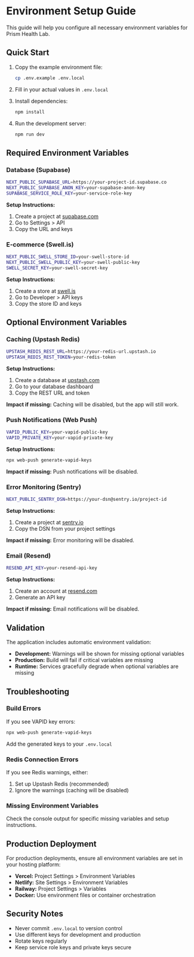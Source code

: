 # Environment Setup Guide

This guide will help you configure all necessary environment variables for Prism Health Lab.

## Quick Start

1. Copy the example environment file:
   ```bash
   cp .env.example .env.local
   ```

2. Fill in your actual values in `.env.local`

3. Install dependencies:
   ```bash
   npm install
   ```

4. Run the development server:
   ```bash
   npm run dev
   ```

## Required Environment Variables

### Database (Supabase)
```bash
NEXT_PUBLIC_SUPABASE_URL=https://your-project-id.supabase.co
NEXT_PUBLIC_SUPABASE_ANON_KEY=your-supabase-anon-key
SUPABASE_SERVICE_ROLE_KEY=your-service-role-key
```

**Setup Instructions:**
1. Create a project at [supabase.com](https://supabase.com)
2. Go to Settings > API
3. Copy the URL and keys

### E-commerce (Swell.is)
```bash
NEXT_PUBLIC_SWELL_STORE_ID=your-swell-store-id
NEXT_PUBLIC_SWELL_PUBLIC_KEY=your-swell-public-key
SWELL_SECRET_KEY=your-swell-secret-key
```

**Setup Instructions:**
1. Create a store at [swell.is](https://swell.is)
2. Go to Developer > API keys
3. Copy the store ID and keys

## Optional Environment Variables

### Caching (Upstash Redis)
```bash
UPSTASH_REDIS_REST_URL=https://your-redis-url.upstash.io
UPSTASH_REDIS_REST_TOKEN=your-redis-token
```

**Setup Instructions:**
1. Create a database at [upstash.com](https://upstash.com)
2. Go to your database dashboard
3. Copy the REST URL and token

**Impact if missing:** Caching will be disabled, but the app will still work.

### Push Notifications (Web Push)
```bash
VAPID_PUBLIC_KEY=your-vapid-public-key
VAPID_PRIVATE_KEY=your-vapid-private-key
```

**Setup Instructions:**
```bash
npx web-push generate-vapid-keys
```

**Impact if missing:** Push notifications will be disabled.

### Error Monitoring (Sentry)
```bash
NEXT_PUBLIC_SENTRY_DSN=https://your-dsn@sentry.io/project-id
```

**Setup Instructions:**
1. Create a project at [sentry.io](https://sentry.io)
2. Copy the DSN from your project settings

**Impact if missing:** Error monitoring will be disabled.

### Email (Resend)
```bash
RESEND_API_KEY=your-resend-api-key
```

**Setup Instructions:**
1. Create an account at [resend.com](https://resend.com)
2. Generate an API key

**Impact if missing:** Email notifications will be disabled.

## Validation

The application includes automatic environment validation:

- **Development:** Warnings will be shown for missing optional variables
- **Production:** Build will fail if critical variables are missing
- **Runtime:** Services gracefully degrade when optional variables are missing

## Troubleshooting

### Build Errors

If you see VAPID key errors:
```bash
npx web-push generate-vapid-keys
```
Add the generated keys to your `.env.local`

### Redis Connection Errors

If you see Redis warnings, either:
1. Set up Upstash Redis (recommended)
2. Ignore the warnings (caching will be disabled)

### Missing Environment Variables

Check the console output for specific missing variables and setup instructions.

## Production Deployment

For production deployments, ensure all environment variables are set in your hosting platform:

- **Vercel:** Project Settings > Environment Variables
- **Netlify:** Site Settings > Environment Variables  
- **Railway:** Project Settings > Variables
- **Docker:** Use environment files or container orchestration

## Security Notes

- Never commit `.env.local` to version control
- Use different keys for development and production
- Rotate keys regularly
- Keep service role keys and private keys secure
